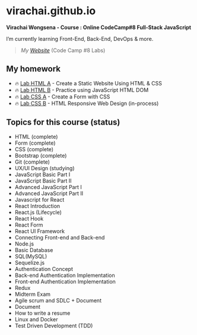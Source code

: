 # virachai.github.io
__Virachai Wongsena - Course : Online CodeCamp#8 Full-Stack JavaScript__

I’m currently learning Front-End, Back-End, DevOps & more.

> *My [Website](https://virachai.github.io/#lab001)* (Code Camp #8 Labs)

## My homework
* :fire: [Lab HTML A](https://virachai.github.io/#lab001) - Create a Static Website Using HTML & CSS
* :fire: [Lab HTML B](https://virachai.github.io/#lab002) - Practice using JavaScript HTML DOM
* :fire: [Lab CSS A](https://virachai.github.io/lab-css-a.html) - Create a Form with CSS
* :fire: [Lab CSS B](https://virachai.github.io/lab-css-b.html) - HTML Responsive Web Design (in-process)

## Topics for this course (status)
* HTML (complete)
* Form (complete)
* CSS (complete)
* Bootstrap (complete)
* Git (complete)
* UX/UI Design (studying)
* JavaScript Basic Part I
* JavaScript Basic Part II
* Advanced JavaScript Part I
* Advanced JavaScript Part II
* Javascript for React
* React Introduction
* React.js (Lifecycle)
* React Hook
* React Form
* React UI Framework
* Connecting Front-end and Back-end
* Node.js
* Basic Database
* SQL(MySQL)
* Sequelize.js
* Authentication Concept
* Back-end Authentication Implementation
* Front-end Authentication Implementation
* Redux
* Midterm Exam
* Agile scrum and SDLC + Document
* Document
* How to write a resume
* Linux and Docker
* Test Driven Development (TDD)
